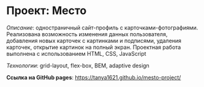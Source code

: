 # Проект: Место


_Описание_: одноcтраничный сайт-профиль c карточками-фотографиями. Реализована возможность изменения данных пользователя, добавления новых карточек с картинками и подписями, удаления карточек, открытие картинок на полный экран.
Проектная работа выполнена с использованием HTML, CSS, JavaScript

_Технологии_: grid-layout, flex-box, BEM, adaptive design

**Cсылка на GitHub pages**: https://tanya1621.github.io/mesto-project/
